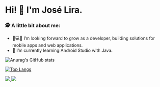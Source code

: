 # Hi! 👋 I'm José Lira.


### 🕵 A little bit about me:

- 📱💻🚀 I’m looking forward to grow as a developer, building solutions for mobile apps and web applications.
- 🌱 I’m currently learning Android Studio with Java.


![Anurag's GitHub stats](https://github-readme-stats.vercel.app/api?username=JoseLiraa&show_icons=true&theme=merko&hide=contribs,prs)

[![Top Langs](https://github-readme-stats.vercel.app/api/top-langs/?username=JoseLiraa&layout=compact)](https://github.com/anuraghazra/github-readme-stats)

<a href =" https://github.com/anuraghazra/github-readme-stats "> 
  <img align =" center " src =" https://github-readme-stats.vercel.app/api/pin/ ?username=anuraghazra&repo=github-readme-stats " />
 </a> 
<a href =" https://github.com/anuraghazra/convoychat "> 
  <img align =" center " src =" https://github -readme-stats.vercel.app/api/pin/?username=anuraghazra&repo=convoychat " />
 </a>
